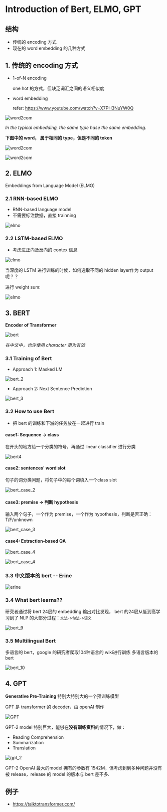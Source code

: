 # Introduction of Bert, ELMO, GPT

## 结构

- 传统的 encoding 方式
- 现在的 word embedding 的几种方式

## 1. 传统的 encoding 方式

- 1-of-N encoding

    one hot 的方式，但缺乏词汇之间的语义相似度

- word embedding

    refer: https://www.youtube.com/watch?v=X7PH3NuYW0Q

![word2com](Bert_ELMO_GPT/word2com_1.png)

*In the typical embedding, the same type hase the same embedding.*

**下图中的 word， 属于相同的 type，但是不同的 token**

![word2com](Bert_ELMO_GPT/word2com_2.png)

![word2com](Bert_ELMO_GPT/word2com_3.png)

## 2. ELMO

Embeddings from Language Model (ELMO)

### 2.1 RNN-based ELMO

- RNN-based language model
- 不需要标注数据，直接 trainning

![elmo](Bert_ELMO_GPT/word2com_4.png)

### 2.2 LSTM-based ELMO

- 考虑进正向及反向的 contex 信息

![elmo](Bert_ELMO_GPT/word2com_5.png)

当深度的 LSTM 进行训练的时候，如何选取不同的 hidden layer作为 output 呢？？

进行 weight sum:

![elmo](Bert_ELMO_GPT/word2com_6.png)

## 3. BERT

**Encoder of Transformer**

![bert](Bert_ELMO_GPT/word2com_7.png)

*在中文中，也许使用 character 更为有效*

### 3.1 Training of Bert

- Approach 1: Masked LM

![bert_2](Bert_ELMO_GPT/bert2.png)

- Approach 2: Next Sentence Prediction

![bert_3](Bert_ELMO_GPT/bert_3.png)

### 3.2 How to use Bert

- 把 bert 的训练和下游的任务放在一起进行 train

#### case1: Sequence -> class

在开头的地方给一个分类的符号，再通过 linear classifier 进行分类

![bert4](Bert_ELMO_GPT/bert_4.png)

#### case2: sentences' word slot

句子的词分类问题，将句子中的每个词填入一个class slot

![bert_case_2](Bert_ELMO_GPT/bert_5.png)

#### case3: premise -> 判断 hypothesis

输入两个句子，一个作为 premise，一个作为 hypothesis，判断是否正确：T/F/unknown

![bert_case_3](Bert_ELMO_GPT/bert_6.png)

#### case4: Extraction-based QA

![bert_case_4](Bert_ELMO_GPT/bert_7.png)

![bert_case_4](Bert_ELMO_GPT/bert_8.png)

### 3.3 中文版本的 bert -- Erine

![erine](Bert_ELMO_GPT/erine.png)

### 3.4 What bert learns??

研究者通过将 bert 24层的 embedding 输出对比发现， bert 的24层从低到高学习到了 NLP 的大部分过程：`文法->句法->语义`

![bert_9](Bert_ELMO_GPT/bert_9.png)

### 3.5 Multilingual Bert

多语言的 bert，google 的研究者爬取104种语言的 wiki进行训练 多语言版本的 bert

![bert_10](Bert_ELMO_GPT/bert_10.png)

## 4. GPT

**Generative Pre-Training**
特别大特别大的一个预训练模型

GPT 是 transformer 的 decoder，由 openAI 制作

![GPT](Bert_ELMO_GPT/gpt_1.png)

GPT-2 model 特别巨大，能够在**没有训练资料**的情况下，做：

- Reading Comprehension
- Summarization
- Translation

![gpt_2](Bert_ELMO_GPT/gtp_2.png)

GPT-2 OpenAI 最大的model 拥有的参数有 1542M，但考虑到到多种问题并没有被 release，release 的 model 的版本与 bert 差不多.

## 例子

- https://talktotransformer.com/